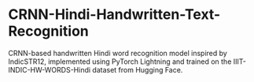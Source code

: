 # CRNN-Hindi-Handwritten-Text-Recognition
CRNN-based handwritten Hindi word recognition model inspired by IndicSTR12, implemented using PyTorch Lightning and trained on the IIIT-INDIC-HW-WORDS-Hindi dataset from Hugging Face.
